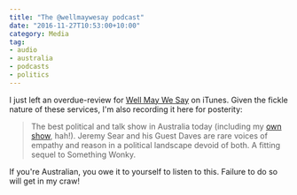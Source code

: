 ```yaml
---
title: "The @wellmaywesay podcast"
date: "2016-11-27T10:53:00+10:00"
category: Media
tag:
- audio
- australia
- podcasts
- politics
---
```

I just left an overdue-review for [Well May We Say] on iTunes. Given the fickle nature of these services, I'm also recording it here for posterity:

> The best political and talk show in Australia today (including my [own show], hah!). Jeremy Sear and his Guest Daves are rare voices of empathy and reason in a political landscape devoid of both. A fitting sequel to Something Wonky.

If you're Australian, you owe it to yourself to listen to this. Failure to do so will get in my craw!

[Well May We Say]: http://www.wellmaywesay.com/
[own show]: https://rubenerd.com/show/

